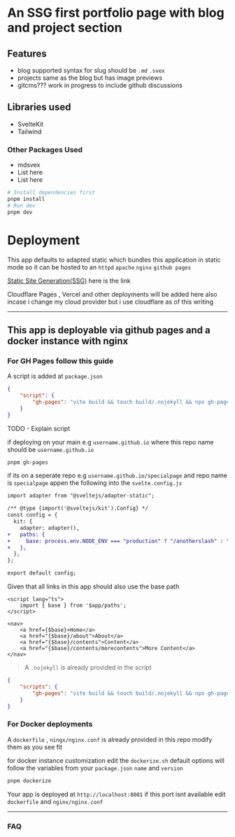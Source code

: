 # An SSG first portfolio page with blog and project section

## Features

- blog
  supported syntax for slug should be `.md` `.svex`
- projects
  same as the blog but has image previews
- gitcms???
  work in progress to include github discussions

## Libraries used

- SvelteKit
- Tailwind

### Other Packages Used

- mdsvex
- List here
- List here

```sh
# Install dependencies first
pnpm install
# Run dev
pnpm dev
```

# Deployment

This app defaults to adapted static which bundles this application in static mode
so it can be hosted to an `httpd` `apache` `nginx` `github pages`

[Static Site Generation(SSG)](https://kit.svelte.dev/docs/adapter-static) here is the link

Cloudflare Pages , Vercel and other deployments will be added here also incase i change
my cloud provider but i use cloudflare as of this writing

---

## This app is deployable via github pages and a docker instance with nginx

### For GH Pages follow this guide

A script is added at `package.json`

```json
{
	"script": {
		"gh-pages": "vite build && touch build/.nojekyll && npx gh-pages -d build -t true"
	}
}
```

TODO - Explain script

if deploying on your main e.g `username.github.io` where this repo name should be `username.github.io`

```sh
pnpm gh-pages
```

if its on a seperate repo e.g `username.github.io/specialpage` and repo name is `specialpage`
appen the following into the `svelte.config.js`

```diff
import adapter from "@sveltejs/adapter-static";

/** @type {import('@sveltejs/kit').Config} */
const config = {
  kit: {
    adapter: adapter(),
+   paths: {
+     base: process.env.NODE_ENV === "production" ? "/anotherslash" : "",
+   },
  },
};

export default config;
```

Given that all links in this app should also use the base path

```svelte
<script lang="ts">
	import { base } from '$app/paths';
</script>

<nav>
	<a href={$base}>Home</a>
	<a href="{$base}/about">About</a>
	<a href="{$base}/contents">Content</a>
	<a href="{$base}/contents/morecontents">More Content</a>
</nav>
```

> A `.nojekyll` is already provided in the script

```json
{
	"scripts": {
		"gh-pages": "vite build && touch build/.nojekyll && npx gh-pages -d build -t true"
	}
}
```

### For Docker deployments

A `dockerfile` , `ningx/nginx.conf` is already provided in this repo modify them as you see fit

for docker instance customization edit the `dockerize.sh` default options will follow
the variables from your `package.json` `name` and `version`

```sh
pnpm dockerize
```

Your app is deployed at `http://localhost:8001` if this port isnt available edit `dockerfile` and `nginx/nginx.conf`

---

### FAQ
